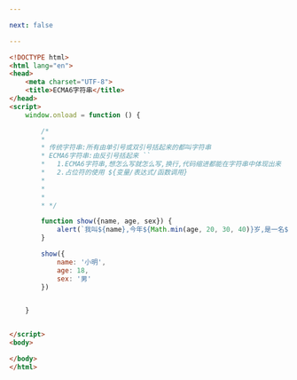 ```yaml
---

next: false

---
```




<BlogInfo id="176" title="106.ECMA字符串" author="白日梦想猿" pv=0 read_times=0 pre_cost_time="0分31秒" category="js学习" tag_list="['js学习']" create_time="2021.01.11 16:35:13" update_time="2021.01.11 16:44:56" />

```html
<!DOCTYPE html>
<html lang="en">
<head>
    <meta charset="UTF-8">
    <title>ECMA6字符串</title>
</head>
<script>
    window.onload = function () {

        /*
        *
        * 传统字符串:所有由单引号或双引号括起来的都叫字符串
        * ECMA6字符串:由反引号括起来 ``
        *   1.ECMA6字符串,想怎么写就怎么写,换行,代码缩进都能在字符串中体现出来
        *   2.占位符的使用 ${变量/表达式/函数调用}
        *
        *
        *
        * */

        function show({name, age, sex}) {
            alert(`我叫${name},今年${Math.min(age, 20, 30, 40)}岁,是一名${sex}性`);
        }

        show({
            name: '小明',
            age: 18,
            sex: '男'
        })


    }


</script>
<body>

</body>
</html>
```



<ActionBox />
